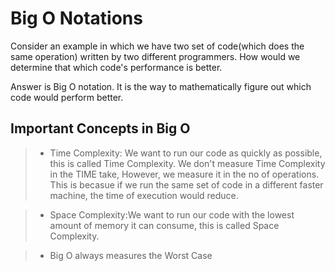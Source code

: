 # Big O Notations

Consider an example in which we have two set of code(which does the same operation) written by two different programmers. How would we determine that which code's performance is better.

Answer is Big O notation. It is the way to mathematically figure out which code would perform better. 


## Important Concepts in Big O

> - Time Complexity: We want to run our code as quickly as possible, this is called Time Complexity. We don't measure Time Complexity in the TIME take, However, we measure it in the no of operations. This is becasue if we run the same set of code in a different faster machine, the time of execution would reduce.

> - Space Complexity:We want to run our code with the lowest amount of memory it can consume, this is called Space Complexity.


> - Big O always measures the Worst Case 
